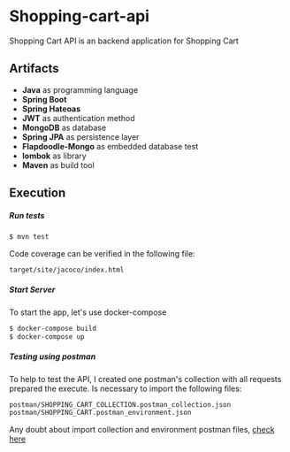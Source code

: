 # Shopping-cart-api

Shopping Cart API is an backend application for Shopping Cart

## Artifacts 

  - **Java** as programming language
  - **Spring Boot**
  - **Spring Hateoas**
  - **JWT** as authentication method
  - **MongoDB** as database
  - **Spring JPA** as persistence layer
  - **Flapdoodle-Mongo** as embedded database test
  - **lombok** as library
  - **Maven** as build tool

## Execution

##### Run tests

```bash
$ mvn test
```

Code coverage can be verified in the following file:
```bash
target/site/jacoco/index.html
```

##### Start Server 

To start the app, let's use docker-compose 

```bash
$ docker-compose build
$ docker-compose up 
```

##### Testing using postman

To help to test the API, I created one postman's collection with all requests prepared the execute. 
Is necessary to import the following files:
```bash
postman/SHOPPING_CART_COLLECTION.postman_collection.json
postman/SHOPPING_CART.postman_environment.json
```

Any doubt about import collection and environment postman files, [check here](https://learning.getpostman.com/docs/postman/collection-runs/working-with-data-files/) 

